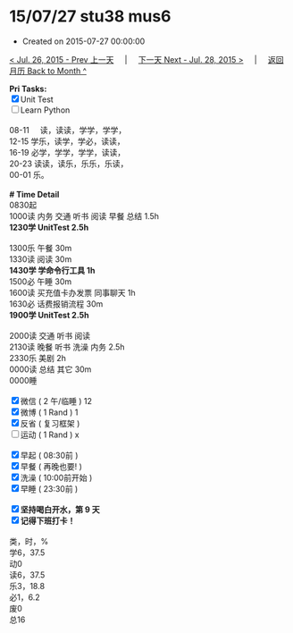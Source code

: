 # 15/07/27 stu38 mus6

- Created on 2015-07-27 00:00:00

[< Jul. 26, 2015 - Prev 上一天](_archived/lifelogs/2015/07/d26.md) &nbsp; &nbsp; | &nbsp; &nbsp; [下一天 Next - Jul. 28, 2015 >](_archived/lifelogs/2015/07/d28.md) &nbsp; &nbsp; |  &nbsp; &nbsp; [返回月历 Back to Month ^](_archived/lifelogs/2015/07/index.md)
<br/><div><strong>Pri Tasks:</strong></div><div><input checked="true" type="checkbox"/>Unit Test<br/></div><div><input type="checkbox"/>Learn Python</div><div><div><br clear="none"/></div></div><div>08-11     读，读读，学学，学学， </div><div>12-15 学乐，读学，学必，读读，</div><div>16-19 必学，学学，学学，读读，</div><div>20-23 读读，读乐，乐乐，乐读，</div><div>00-01 乐。</div><div><br/></div><div><b># Time Detail</b></div><div>0830起</div><div>1000读 内务 交通 听书 阅读 早餐 总结 1.5h</div><div><strong>1230学 UnitTest 2.5h</strong></div><div><br/></div><div>1300乐 午餐 30m</div><div>1330读 阅读 30m</div><div><b>1430学 学命令行工具 1h</b></div><div>1500必 午睡 30m</div><div>1600读 买充值卡办发票 同事聊天 1h</div><div>1630必 话费报销流程 30m</div><div><b>1900学 UnitTest 2.5h</b></div><div><br clear="none"/></div><div>2000读 交通 听书 阅读</div><div>2130读 晚餐 听书 洗澡 内务 2.5h</div><div>2330乐 美剧 2h</div><div>0000读 总结 其它 30m</div><div>0000睡</div><div><br/></div><div><input checked="true" type="checkbox"/>微信 ( 2 午/临睡 ) 12</div><div><input checked="true" type="checkbox"/>微博 ( 1 Rand ) 1</div><div><input checked="true" type="checkbox"/>反省 ( 复习框架 ) </div><div><input type="checkbox"/>运动 ( 1 Rand ) x</div><div><br/></div><div><input checked="true" type="checkbox"/>早起 ( 08:30前 ) </div><div><input checked="true" type="checkbox"/>早餐 ( 再晚也要! ) </div><div><input checked="true" type="checkbox"/>洗澡 ( 10:00前开始 ) <br/></div><div><input checked="true" type="checkbox"/>早睡 ( 23:30前 ) </div><div><b><br/></b></div><div><b><input checked="true" type="checkbox"/>坚持喝白开水，第 9 天</b></div><div><b><input checked="true" type="checkbox"/></b><b>记得</b><b>下班打卡！</b></div><div><br clear="none"/></div><div>类，时，%</div><div>学6，37.5</div><div>动0</div><div>读6，37.5</div><div>乐3，18.8<br clear="none"/>必1，6.2</div><div>废0</div><div>总16</div>
